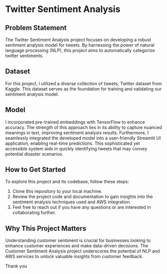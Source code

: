 # Twitter Sentiment Analysis

## Problem Statement

The Twitter Sentiment Analysis project focuses on developing a robust sentiment analysis model for tweets. By harnessing the power of natural language processing (NLP), this project aims to automatically categorize twitter sentiments.

## Dataset

For this project, I utilized a diverse collection of tweets, Twitter dataset from Kaggle. This dataset serves as the foundation for training and validating our sentiment analysis model.

## Model

I incorporated pre-trained embeddings with TensorFlow to enhance accuracy. The strength of this approach lies in its ability to capture nuanced meanings in text, improving sentiment analysis results. Furthermore, I seamlessly integrated the developed model into a user-friendly Streamlit UI application, enabling real-time predictions. This sophisticated yet accessible system aids in quickly identifying tweets that may convey potential disaster scenarios.

## How to Get Started

To explore this project and its codebase, follow these steps:

1. Clone this repository to your local machine.
2. Review the project code and documentation to gain insights into the sentiment analysis techniques used and AWS integration.
3. Feel free to reach out if you have any questions or are interested in collaborating further.

## Why This Project Matters

Understanding customer sentiment is crucial for businesses looking to enhance customer experiences and make data-driven decisions. The Customer Sentiment Analysis project underscores the potential of NLP and AWS services to unlock valuable insights from customer feedback.

Thank you
